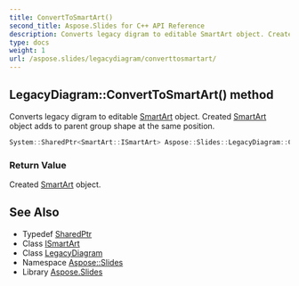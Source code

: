 ```yaml
---
title: ConvertToSmartArt()
second_title: Aspose.Slides for C++ API Reference
description: Converts legacy digram to editable SmartArt object. Created SmartArt object adds to parent group shape at the same position.
type: docs
weight: 1
url: /aspose.slides/legacydiagram/converttosmartart/
---
```

## LegacyDiagram::ConvertToSmartArt() method


Converts legacy digram to editable [SmartArt](../../../aspose.slides.smartart/) object. Created [SmartArt](../../../aspose.slides.smartart/) object adds to parent group shape at the same position.

```cpp
System::SharedPtr<SmartArt::ISmartArt> Aspose::Slides::LegacyDiagram::ConvertToSmartArt() override
```


### Return Value

Created [SmartArt](../../../aspose.slides.smartart/) object.

## See Also

* Typedef [SharedPtr](../../../system/sharedptr/)
* Class [ISmartArt](../../../aspose.slides.smartart/ismartart/)
* Class [LegacyDiagram](../)
* Namespace [Aspose::Slides](../../)
* Library [Aspose.Slides](../../../)
